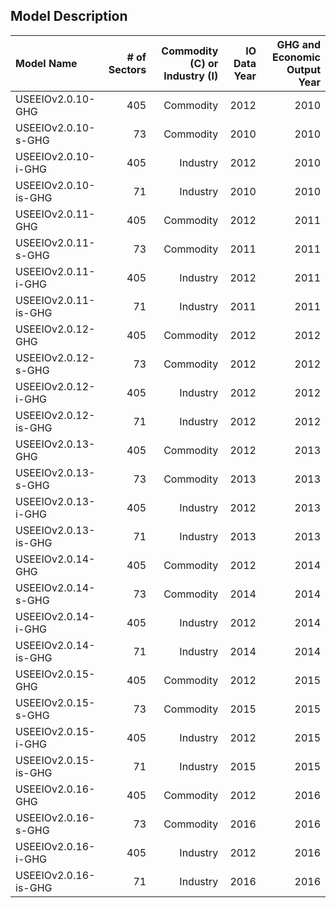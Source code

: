 <!-- README.md is generated from README.Rmd. Please edit that file -->

## Model Description

| Model Name           | \# of Sectors | Commodity (C) or Industry (I) | IO Data Year | GHG and Economic Output Year |
|:---------------------|--------------:|------------------------------:|-------------:|-----------------------------:|
| USEEIOv2.0.10-GHG    |           405 |                     Commodity |         2012 |                         2010 |
| USEEIOv2.0.10-s-GHG  |            73 |                     Commodity |         2010 |                         2010 |
| USEEIOv2.0.10-i-GHG  |           405 |                      Industry |         2012 |                         2010 |
| USEEIOv2.0.10-is-GHG |            71 |                      Industry |         2010 |                         2010 |
| USEEIOv2.0.11-GHG    |           405 |                     Commodity |         2012 |                         2011 |
| USEEIOv2.0.11-s-GHG  |            73 |                     Commodity |         2011 |                         2011 |
| USEEIOv2.0.11-i-GHG  |           405 |                      Industry |         2012 |                         2011 |
| USEEIOv2.0.11-is-GHG |            71 |                      Industry |         2011 |                         2011 |
| USEEIOv2.0.12-GHG    |           405 |                     Commodity |         2012 |                         2012 |
| USEEIOv2.0.12-s-GHG  |            73 |                     Commodity |         2012 |                         2012 |
| USEEIOv2.0.12-i-GHG  |           405 |                      Industry |         2012 |                         2012 |
| USEEIOv2.0.12-is-GHG |            71 |                      Industry |         2012 |                         2012 |
| USEEIOv2.0.13-GHG    |           405 |                     Commodity |         2012 |                         2013 |
| USEEIOv2.0.13-s-GHG  |            73 |                     Commodity |         2013 |                         2013 |
| USEEIOv2.0.13-i-GHG  |           405 |                      Industry |         2012 |                         2013 |
| USEEIOv2.0.13-is-GHG |            71 |                      Industry |         2013 |                         2013 |
| USEEIOv2.0.14-GHG    |           405 |                     Commodity |         2012 |                         2014 |
| USEEIOv2.0.14-s-GHG  |            73 |                     Commodity |         2014 |                         2014 |
| USEEIOv2.0.14-i-GHG  |           405 |                      Industry |         2012 |                         2014 |
| USEEIOv2.0.14-is-GHG |            71 |                      Industry |         2014 |                         2014 |
| USEEIOv2.0.15-GHG    |           405 |                     Commodity |         2012 |                         2015 |
| USEEIOv2.0.15-s-GHG  |            73 |                     Commodity |         2015 |                         2015 |
| USEEIOv2.0.15-i-GHG  |           405 |                      Industry |         2012 |                         2015 |
| USEEIOv2.0.15-is-GHG |            71 |                      Industry |         2015 |                         2015 |
| USEEIOv2.0.16-GHG    |           405 |                     Commodity |         2012 |                         2016 |
| USEEIOv2.0.16-s-GHG  |            73 |                     Commodity |         2016 |                         2016 |
| USEEIOv2.0.16-i-GHG  |           405 |                      Industry |         2012 |                         2016 |
| USEEIOv2.0.16-is-GHG |            71 |                      Industry |         2016 |                         2016 |
